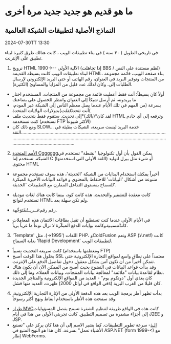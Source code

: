 # ما هو قديم هو جديد جديد مرة أخرى

## النماذج الأصلية لتطبيقات الشبكة العالمية

<datetime class="hidden">2024-07-30TT 13:30</datetime>

في تاريخي الطويل ( ٣٠ سنة ) في بناء تطبيقات الويب ، كانت هنالك طرق كثيرة لبناء تطبيق على الإنترنت.

1. نرويج HTML 1990->-- الآلية الأولى (إذا تجاهلت BBS / نُظم مستندة على النص) لبناء تطبيقات الويب كانت بسيطة القديمة HTML. بناء صفحة الويب، قائمة مجموعة من المنتجات وتوفير البريد في العنوان، رقم الهاتف أو حتى البريد الإلكتروني لإرسال الطلبات إلى.
   وكان لذلك عدد قليل من المزايا والمساوئ (الكثيرة).

- أولاً كان بسيطاً؛ أنت فقط أعطيت قائمة من مجموعة من المنتجات، المستخدم اختار ما يريدونه، ثم أرسل شيكاً إلى العنوان وانتظر للحصول على بضاعتك
- بسرعة (من المهم في تلك الأيام عندما يصل معظم الناس إلى الشبكة عبر المودم، أنت تتحدث*كفلت*)بدولارات الولايات المتحدة(
- لقد كان*(بالك)*إلى تحديث. ستقوم فقط بتحديث ملف HTML وترفعه إلى أي خادم كنت تستخدمه (تستخدم FTP الأكثر شيوعاً)
- ومع ذلك كان SLOW... خدمة البريد ليست سريعة، الشيكات بطيئة في النقد.......................................................................................................................................................................................................................................................................................

2. [الأمم المتحدة Cgggggg](https://webdevelopmenthistory.com/1993-cgi-scripts-and-early-server-side-web-programming/)يمكن القول بأن أول تكنولوجيا "نشطة" تستخدم في الشبكة. تستخدم إما C (اللغة الأولى التي استخدمتها) أو شيء مثل بيرل لتوليد محتوى HTML

- أخيراً يمكنك استخدام البدايات من الشبكة 'الحديثة'، هذه سوف تستخدم مجموعة متنوعة من أشكال 'البيانات' للاحتفاظ بالمحتوى و قواعد البيانات الأخيرة المبكرة للسماح بمستوى التفاعل المقارن مع التطبيقات 'الحديثة'.

- كانت معقدة للتشفير والتحديث. هذه كانت كود، بينما كانت هناك لغات موديلة تستخدم لنواتج HTML ولم تكن سهلة بعد.

- رقم رقم:*قــريــل*مُتَوَجِّهة.

- في الأيام الأولى عندما كنت تستطيع أن تقبل بطاقات الائتمان هذه المعاملات كانت*النسبـية*وكانت بوابات الدفع المبكّرة لا تزال نوعاً ما غرباً برياً.

3. 'Template' اللغات ('1995-<). مثل PHP، وColdFusion ونعم ASP (لا.net!) كانت بداية السماح 'Rapid Development' لتطبيقات الويب.

- كانت سريعة التحديث نسبياً (ومعظمها باستخدام FTP)
- بحلول هذا الوقت أصبح SSL معتمداً على نطاق واسع لمواقع التجارة الإلكترونية حتى تتمكن أخيراً من أن تكون آمن بشكل معقول دخول تفاصيل الدفع على الإنترنت.
- وقد بدأت قواعد البيانات في النضوج بحيث أصبح من الممكن الآن أن يكون هناك نظام لقاعدة بيانات "ملائمة" لمعالجة بيانات المنتجات، وبيانات العملاء، وما إلى ذلك.
- كان يغذي أول "دوتكوم بوم" - العديد من المواقع الإلكترونية والمتاجر الجديدة ظهرت، العديد منها فشل (في الواقع في أوائل 2000s) كان قليلا من الغرب البرية.

4. بدأت تظهر أطر برمجة الويب بعد هذه الدفعة الأولى من الإثارة التجارية الإلكترونية، وقد سمحت هذه الأطر باستخدام أنماط ونهج أكثر رسوخاً.

- [طراز MVC](https://en.wikipedia.org/wiki/Model%E2%80%93view%E2%80%93controller)كانت هذه في الواقع طريقة لتنظيم الشفرة تسمح بفصل المسؤوليات إلى أجزاء مشفرة من تصميم التطبيق. كانت تجربتي الأولى من هذا في أيام J2EE و JSP.
- [الـذ](https://en.wikipedia.org/wiki/Rapid_application_development)- سرعة تطوير التطبيقات. كما يشير الاسم إلى أن هذا كان يركز على "تصنيع الأشياء تعمل" بسرعة. كان هذا هو النهج المتبع في ASP.NET (form 1999-<) مع إطار WebForms.